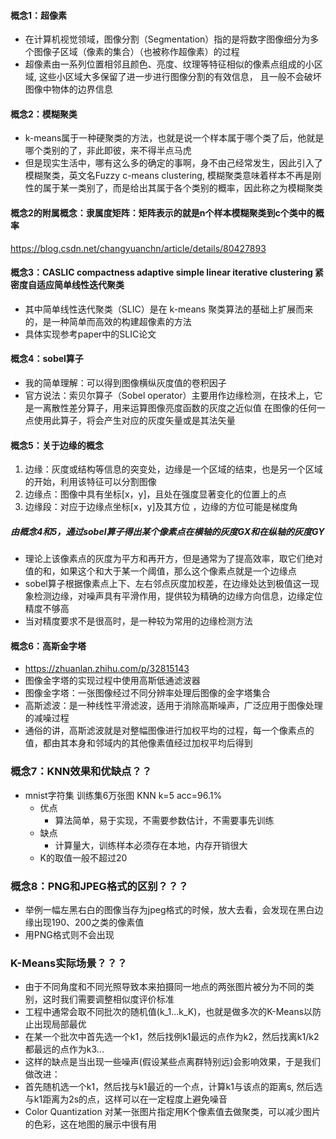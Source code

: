 #### 概念1：超像素
+ 在计算机视觉领域，图像分割（Segmentation）指的是将数字图像细分为多个图像子区域（像素的集合）（也被称作超像素）的过程
+ 超像素由一系列位置相邻且颜色、亮度、纹理等特征相似的像素点组成的小区域, 这些小区域大多保留了进一步进行图像分割的有效信息，
且一般不会破坏图像中物体的边界信息

#### 概念2：模糊聚类
+ k-means属于一种硬聚类的方法，也就是说一个样本属于哪个类了后，他就是哪个类别的了，非此即彼，来不得半点马虎
+ 但是现实生活中，哪有这么多的确定的事啊，身不由己经常发生，因此引入了模糊聚类，英文名Fuzzy c-means clustering, 
模糊聚类意味着样本不再是刚性的属于某一类别了，而是给出其属于各个类别的概率，因此称之为模糊聚类

#### 概念2的附属概念：隶属度矩阵：矩阵表示的就是n个样本模糊聚类到c个类中的概率
https://blog.csdn.net/changyuanchn/article/details/80427893

#### 概念3：CASLIC compactness adaptive simple linear iterative clustering 紧密度自适应简单线性迭代聚类
+ 其中简单线性迭代聚类（SLIC）是在 k-means 聚类算法的基础上扩展而来的，是一种简单而高效的构建超像素的方法
+ 具体实现参考paper中的SLIC论文

#### 概念4：sobel算子
+ 我的简单理解：可以得到图像横纵灰度值的卷积因子
+ 官方说法：索贝尔算子（Sobel operator）主要用作边缘检测，在技术上，它是一离散性差分算子，用来运算图像亮度函数的灰度之近似值
在图像的任何一点使用此算子，将会产生对应的灰度矢量或是其法矢量
 
#### 概念5：关于边缘的概念
1. 边缘：灰度或结构等信息的突变处，边缘是一个区域的结束，也是另一个区域的开始，利用该特征可以分割图像
2. 边缘点：图像中具有坐标[x，y]，且处在强度显著变化的位置上的点
3. 边缘段：对应于边缘点坐标[x，y]及其方位 ，边缘的方位可能是梯度角

##### 由概念4和5，通过sobel算子得出某个像素点在横轴的灰度GX和在纵轴的灰度GY
+ 理论上该像素点的灰度为平方和再开方，但是通常为了提高效率，取它们绝对值的和，如果这个和大于某一个阈值，那么这个像素点就是一个边缘点
+ sobel算子根据像素点上下、左右邻点灰度加权差，在边缘处达到极值这一现象检测边缘，对噪声具有平滑作用，提供较为精确的边缘方向信息，边缘定位精度不够高
+ 当对精度要求不是很高时，是一种较为常用的边缘检测方法

#### 概念6：高斯金字塔 
+ https://zhuanlan.zhihu.com/p/32815143
+ 图像金字塔的实现过程中使用高斯低通滤波器
+ 图像金字塔：一张图像经过不同分辨率处理后图像的金字塔集合
+ 高斯滤波：是一种线性平滑滤波，适用于消除高斯噪声，广泛应用于图像处理的减噪过程
+ 通俗的讲，高斯滤波就是对整幅图像进行加权平均的过程，每一个像素点的值，都由其本身和邻域内的其他像素值经过加权平均后得到

### 概念7：KNN效果和优缺点？？
+ mnist字符集 训练集6万张图 KNN k=5 acc=96.1%
  + 优点
    + 算法简单，易于实现，不需要参数估计，不需要事先训练
  + 缺点
    + 计算量大，训练样本必须存在本地，内存开销很大
  + K的取值一般不超过20
 
 ### 概念8：PNG和JPEG格式的区别？？？
 + 举例一幅左黑右白的图像当存为jpeg格式的时候，放大去看，会发现在黑白边缘出现190、200之类的像素值
 + 用PNG格式则不会出现
  
 ### K-Means实际场景？？？
 + 由于不同角度和不同光照导致本来拍摄同一地点的两张图片被分为不同的类别，这时我们需要调整相似度评价标准
 + 工程中通常会取不同批次的随机值(k_1...k_K)，也就是做多次的K-Means以防止出现局部最优
 + 在某一个批次中首先选一个k1，然后找例k1最远的点作为k2，然后找离k1/k2都最远的点作为k3...
 + 这样的缺点是当出现一些噪声(假设某些点离群特别远)会影响效果，于是我们做改进：
 + 首先随机选一个k1，然后找与k1最近的一个点，计算k1与该点的距离s, 然后选与k1距离为2s的点，这样可以在一定程度上避免噪音
 + Color Quantization 对某一张图片指定用K个像素值去做聚类，可以减少图片的色彩，这在地图的展示中很有用
 
 
 
  



